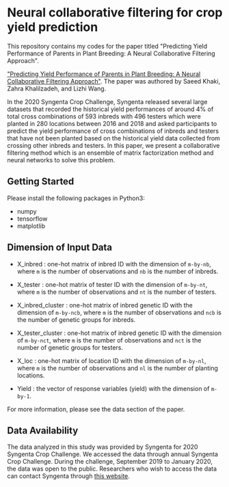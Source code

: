 # Neural collaborative filtering for crop yield prediction

This repository contains my codes for the paper titled "Predicting Yield Performance of Parents in Plant Breeding: A Neural Collaborative Filtering Approach".


<a href="https://arxiv.org/abs/2001.09902" target="_blank">"Predicting Yield Performance of Parents in Plant Breeding: A Neural Collaborative Filtering Approach"</a>. The paper was authored by Saeed Khaki, Zahra Khalilzadeh, and Lizhi Wang.

In the 2020 Syngenta Crop Challenge, Syngenta released several large datasets that recorded the historical yield performances of
around 4% of total cross combinations of 593 inbreds with 496 testers which were planted in 280
locations between 2016 and 2018 and asked participants to predict the yield performance of cross
combinations of inbreds and testers that have not been planted based on the historical yield data
collected from crossing other inbreds and testers. In this paper, we present a collaborative filtering
method which is an ensemble of matrix factorization method and neural networks to solve this
problem.



## Getting Started 

Please install the following packages in Python3:

- numpy
- tensorflow
- matplotlib


## Dimension of Input Data

- X_inbred : one-hot matrix of inbred ID with the dimension of `m-by-nb`, where `m` is the number of observations and `nb` is the number of inbreds.

- X_tester : one-hot matrix of tester ID with the dimension of `m-by-nt`, where `m` is the number of observations and `nt` is the number of testers.

- X_inbred_cluster : one-hot matrix of inbred genetic ID with the dimension of `m-by-ncb`, where `m` is the number of observations and `ncb` is the number of genetic groups for inbreds.


- X_tester_cluster : one-hot matrix of inbred genetic ID with the dimension of `m-by-nct`, where `m` is the number of observations and `nct` is the number of genetic groups for testers.


- X_loc : one-hot matrix of location ID with the dimension of `m-by-nl`, where `m` is the number of observations and `nl` is the number of planting locations.

- Yield : the vector of response variables (yield) with the dimension of `m-by-1`.

For more information, please see the data section of the paper.


## Data Availability

The data analyzed in this study was provided by Syngenta for 2020 Syngenta Crop Challenge. We accessed the data
through annual Syngenta Crop Challenge. During the challenge, September 2019 to January 2020, the data was open to
the public. Researchers who wish to access the data can contact Syngenta through <a href="https://www.ideaconnection.com/syngenta-crop-challenge/contact.php" target="_blank">this website</a>.


 


